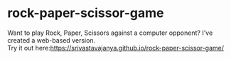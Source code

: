 # rock-paper-scissor-game
Want to play Rock, Paper, Scissors against a computer opponent? I've created a web-based version.
<br>
Try it out here:https://srivastavajanya.github.io/rock-paper-scissor-game/
